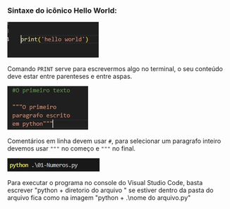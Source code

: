 ### Sintaxe do icônico Hello World:

![Hello World](https://github.com/elijhonathan/DocumentandoPython/blob/main/Arquivos/print-helloWorld.jpg)

Comando `PRINT` serve para escrevermos algo no terminal, o seu conteúdo deve estar entre parenteses e entre aspas.

![Comentando](https://github.com/elijhonathan/DocumentandoPython/blob/main/Arquivos/ComentandoTextoEoParagrafo.jpg)

Comentários em linha devem usar `#`, para selecionar um paragrafo inteiro devemos usar `"""` no começo e `"""` no final.

![Executar Console Visual Code](https://github.com/elijhonathan/DocumentandoPython/blob/main/Arquivos/ComoExecutarNoConsole.jpg)

Para executar o programa no console do Visual Studio Code, basta escrever "python + diretorio do arquivo " se estiver dentro da pasta do arquivo fica como na imagem "python + .\nome do arquivo.py"


